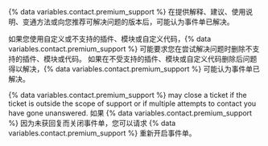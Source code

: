 {% data variables.contact.premium_support %} 在提供解释、建议、使用说明、变通方法或向您推荐可解决问题的版本后，可能认为事件单已解决。

如果您使用自定义或不支持的插件、模块或自定义代码，{% data variables.contact.premium_support %} 可能要求您在尝试解决问题时删除不支持的插件、模块或代码。 如果在不受支持的插件、模块或自定义代码删除后问题得以解决，{% data variables.contact.premium_support %} 可能认为事件单已解决。

{% data variables.contact.premium_support %} may close a ticket if the ticket is outside the scope of support or if multiple attempts to contact you have gone unanswered. 如果 {% data variables.contact.premium_support %} 因为未获回复而关闭事件单，您可以请求 {% data variables.contact.premium_support %} 重新开启事件单。
